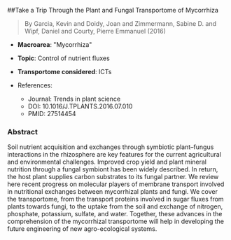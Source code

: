 ##Take a Trip Through the Plant and Fungal Transportome of Mycorrhiza

> By Garcia, Kevin and Doidy, Joan and Zimmermann, Sabine D. and Wipf, Daniel and Courty, Pierre Emmanuel (2016)

- **Macroarea**: "Mycorrhiza"
- **Topic**: Control of nutrient fluxes
- **Transportome considered**: ICTs

- References:
  - Journal: Trends in plant science
  - DOI: 10.1016/J.TPLANTS.2016.07.010
  - PMID: 27514454

### Abstract

Soil nutrient acquisition and exchanges through symbiotic plant–fungus interactions in the rhizosphere are key features for the current agricultural and environmental challenges. Improved crop yield and plant mineral nutrition through a fungal symbiont has been widely described. In return, the host plant supplies carbon substrates to its fungal partner. We review here recent progress on molecular players of membrane transport involved in nutritional exchanges between mycorrhizal plants and fungi. We cover the transportome, from the transport proteins involved in sugar fluxes from plants towards fungi, to the uptake from the soil and exchange of nitrogen, phosphate, potassium, sulfate, and water. Together, these advances in the comprehension of the mycorrhizal transportome will help in developing the future engineering of new agro-ecological systems.

